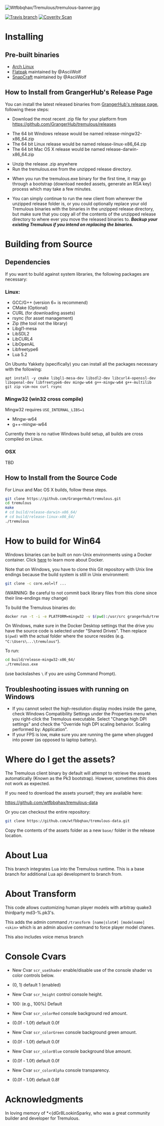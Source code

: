 ![Wtfbbqhax/Tremulous/tremulous-banner.jpg](misc/tremulous-banner.jpg)

[![Travis branch](https://travis-ci.org/GrangerHub/tremulous.svg?branch=master)](https://travis-ci.org/GrangerHub/tremulous)
[![Coverity Scan](https://img.shields.io/coverity/scan/9866.svg?maxAge=3600)](https://scan.coverity.com/projects/wtfbbqhax-tremulous)

# Installing

## Pre-built binaries

- [Arch Linux](https://aur.archlinux.org/packages/tremulous-grangerhub-bin)
- [Flatpak](https://flathub.org/apps/com.grangerhub.Tremulous) maintained by @AsciiWolf
- [SnapCraft](https://snapcraft.io/tremulous) maintained by @AsciiWolf

## How to Install from GrangerHub's Release Page

You can install the latest released binaries from [GrangerHub's release page](https://github.com/GrangerHub/tremulous/releases),
following these steps:

* Download the most recent .zip file for your platform from https://github.com/GrangerHub/tremulous/releases
 - The 64 bit Windows release would be named release-mingw32-x86_64.zip
 - The 64 bit Linux release would be named release-linux-x86_64.zip
 - The 64 bit Mac OS X release would be named release-darwin-x86_64.zip
* Unzip the release .zip anywhere
* Run the tremulous.exe from the unzipped release directory.
 - When you run the tremulous.exe binary for the first time, it may go through a bootstrap (download needed assets, generate an RSA key) process which may take a few minutes.
* You can simply continue to run the new client from wherever the unzipped release folder is, or you could optionally replace your old Tremulous binaries with the binaries in the unzipped release directory, but make sure that you copy all of the contents of the unzipped release directory to where ever you move the released binaries to.  **_Backup your existing Tremulous if you intend on replacing the binaries._**

# Building from Source

## Dependencies

If you want to build against system libraries, the following packages are necessary:

### Linux:

* GCC/G++ (version 6+ is recommend)
* CMake (Optional)
* CURL (for downloading assets)
* rsync (for asset management)
* Zip (the tool not the library)
* Libgl1-mesa
* LibSDL2
* LibCURL4
* LibOpenAL
* Libfreetype6
* Lua 5.2

On Ubuntu Yakkety (specifically) you can install all the packages necessary with the following:

```
apt install -y cmake libgl1-mesa-dev libsdl2-dev libcurl4-openssl-dev libopenal-dev libfreetype6-dev mingw-w64 g++-mingw-w64 g++-multilib git zip vim-nox curl rsync

```

### Mingw32 (win32 cross compile)

Mingw32 requires `USE_INTERNAL_LIBS=1`

* Mingw-w64
* g++-mingw-w64

Currently there is no native Windows build setup, all builds are cross compiled on Linux.

### OSX

TBD

## How to Install from the Source Code

For Linux and Mac OS X builds, follow these steps.

```bash
git clone https://github.com/GrangerHub/tremulous.git
cd tremulous
make
# cd build/release-darwin-x86_64/
# cd build/release-linux-x86_64/
./tremulous
```

# How to build for Win64

Windows binaries can be built on non-Unix environments using a Docker container.
Click [here](https://www.docker.com/) to learn more about Docker.

Note that on Windows, you have to clone this Git repository with Unix line endings 
because the build system is still in Unix environment:

```bash
git clone -c core.eol=lf ...
```
(WARNING: Be careful to not commit back library files from this clone since their line-endings may change)

To build the Tremulous binaries do:

```bash
docker run -t -i -e PLATFORM=mingw32 -v $(pwd):/usr/src grangerhub/tremulous13:latest ./misc/docker-build.sh
```

On Windows, make sure in the Docker Desktop settings that the drive you have the source 
code is selected under "Shared Drives". Then replace `$(pwd)` with the actual folder where the 
source resides (e.g. `"C:\Users\...\tremulous"`).

To run:

```bash
cd build/release-mingw32-x86_64/
./tremulous.exe
```

(use backslashes `\` if you are using Command Prompt).

## Troubleshooting issues with running on Windows 

- If you cannot select the high-resolution display modes inside the game, check Windows 
Compatibility Settings under the Properties menu when you right-click the 
Tremulous executable. Select "Change high DPI  settings" and check the
"Override high DPI scaling behavior. Scaling performed by: Application".
- If your FPS is low, make sure you are running the game when plugged into 
power (as opposed to laptop battery).

# Where do I get the assets?

The Tremulous client binary by default will attempt to retrieve the assets automatically (Known as the Pk3 bootstrap).
However, sometimes this does not work as expected.

If you need to download the assets yourself; they are available here:

https://github.com/wtfbbqhax/tremulous-data

Or you can checkout the entire repository:

```bash
git clone https://github.com/wtfbbqhax/tremulous-data.git
```

Copy the contents of the assets folder as a new `base/` folder in the release location.

# About Lua

This branch integrates Lua into the Tremulous runtime. This is a base branch for additional Lua api development to branch from.

# About Transform

This code allows customizing human player models with arbitray quake3 thirdparty md3-%.pk3's.

This adds the admin command `/transform [name|slot#] [modelname] <skin>` which is an admin abusive command to
force player model chanes.

This also includes voice menus branch


# Console Cvars

* New Cvar `scr_useShader` enable/disable use of the console shader vs color controls below. 
 - (0, 1) default 1 (enabled)
* New Cvar `scr_height` control console height.
 - 100: (e.g., 100%) Default
* New Cvar `scr_colorRed` console background red amount.
 - (0.0f - 1.0f) default 0.0f
* New Cvar `scr_colorGreen` console background green amount.
 - (0.0f - 1.0f) default 0.0f
* New Cvar `scr_colorBlue` console background blue amount.
 - (0.0f - 1.0f) default 0.0f
* New Cvar `scr_colorAlpha` console transparency.
 - (0.0f - 1.0f) default 0.8f

# Acknowledgments

In loving memory of *<{dGr8LookinSparky, who was a great community builder and developer for Tremulous.
